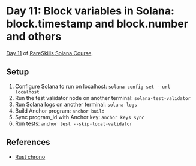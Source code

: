 # Day 11: Block variables in Solana: block.timestamp and block.number and others

[Day 11](https://www.rareskills.io/post/solana-clock) of [RareSkills Solana Course](https://www.rareskills.io/solana-tutorial).

## Setup

1. Configure Solana to run on localhost: `solana config set --url localhost`
2. Run the test validator node on another terminal: `solana-test-validator`
3. Run Solana logs on another terminal: `solana logs`
4. Build Anchor program: `anchor build`
5. Sync program_id with Anchor key: `anchor keys sync`
6. Run tests: `anchor test --skip-local-validator`

## References

- [Rust chrono](https://docs.rs/chrono/latest/chrono/)
